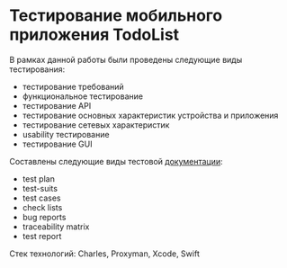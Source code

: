# **Тестирование мобильного приложения TodoList**

В рамках данной работы были проведены следующие виды тестирования:
- тестирование требований
- функциональное тестирование
- тестирование API
- тестирование основных характеристик устройства и приложения
- тестирование сетевых характеристик
- usability тестирование
- тестирование GUI

Составлены следующие виды тестовой [документации](https://github.com/YulyaGreshnova/TestingMobile/blob/main/TestDocumentations_Mobile.xlsx):
- test plan
- test-suits
- test cases
- check lists
- bug reports
- traceability matrix
- test report

Стек технологий: Charles, Proxyman, Xcode, Swift
